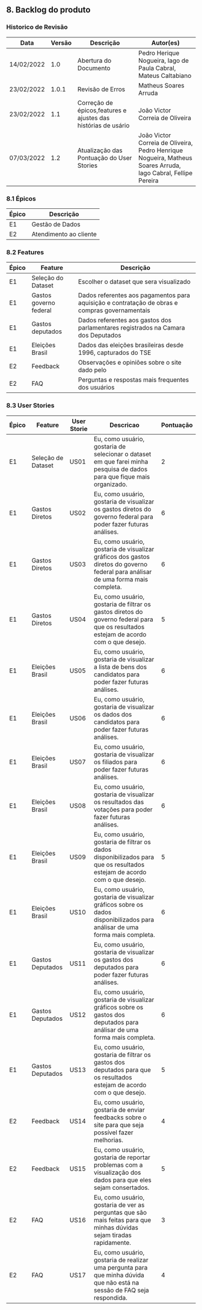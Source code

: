 ## 8. Backlog do produto

### Historico de Revisão

| Data       | Versão | Descrição                                                     | Autor(es)                                                       |
| -          | -      | -                                                             | -                                                               |
| 14/02/2022 | 1.0    | Abertura do Documento                                         | Pedro Herique Nogueira, Iago de Paula Cabral, Mateus Caltabiano |
| 23/02/2022 | 1.0.1  | Revisão de Erros                                              | Matheus Soares Arruda                                           |
| 23/02/2022 | 1.1    | Correção de épicos,features e ajustes das histórias de usário | João Victor Correia de Oliveira                                 |
| 07/03/2022 | 1.2    | Atualização das Pontuação do User Stories | João Victor Correia de Oliveira, Pedro Henrique Nogueira, Matheus Soares Arruda, Iago Cabral, Fellipe Pereira|

### 8.1 Épicos

| Épico | Descrição              |
| ----- | ---------------------- |
| E1    | Gestão de Dados        |
| E2    | Atendimento ao cliente |

### 8.2 Features

| Épico | Feature                | Descrição                                                                                      |
| ----- | ---------------------- | ---------------------------------------------------------------------------------------------- |
| E1    | Seleção do Dataset     | Escolher o dataset que sera visualizado                                                        |
| E1    | Gastos governo federal | Dados referentes aos pagamentos para aquisição e contratação de obras e compras governamentais |
| E1    | Gastos deputados       | Dados referentes aos gastos dos parlamentares registrados na Camara dos Deputados              |
| E1    | Eleições Brasil        | Dados das eleições brasileiras desde 1996, capturados do TSE                                   |
| E2    | Feedback               | Observações e opiniões sobre o site dado pelo                                                  |
| E2    | FAQ                    | Perguntas e respostas mais frequentes dos usuários                                             |

### 8.3 User Stories

| Épico | Feature            | User Storie | Descricao                                                                                                                             | Pontuação |
| ----- | ------------------ | ----------- | ------------------------------------------------------------------------------------------------------------------------------------- | --------- |
| E1    | Seleção de Dataset | US01        | Eu, como usuário, gostaria de selecionar o dataset em que farei minha pesquisa de dados para que fique mais organizado.              | 2        |
| E1    | Gastos Diretos     | US02        | Eu, como usuário, gostaria de visualizar os gastos diretos do governo federal para poder fazer futuras análises.                      | 6       |
| E1    | Gastos Diretos     | US03        | Eu, como usuário, gostaria de visualizar gráficos dos gastos diretos do governo federal para análisar de uma forma mais completa.    | 6        |
| E1    | Gastos Diretos     | US04        | Eu, como usuário, gostaria de filtrar os gastos diretos do governo federal para que os resultados estejam de acordo com o que desejo. | 5       |
| E1    | Eleições Brasil    | US05        | Eu, como usuário, gostaria de visualizar a lista de bens dos candidatos para poder fazer futuras análises.                            | 6        |
| E1    | Eleições Brasil    | US06        | Eu, como usuário, gostaria de visualizar os dados dos candidatos para poder fazer futuras análises.                                   | 6       |
| E1    | Eleições Brasil    | US07        | Eu, como usuário, gostaria de visualizar os filiados para poder fazer futuras análises.                                               | 6        |
| E1    | Eleições Brasil    | US08        | Eu, como usuário, gostaria de visualizar os resultados das votações para poder fazer futuras análises.                                | 6       |
| E1    | Eleições Brasil    | US09        | Eu, como usuário, gostaria de filtrar os dados disponibilizados para que os resultados estejam de acordo com o que desejo.            | 5        |
| E1    | Eleições Brasil    | US10        | Eu, como usuário, gostaria de visualizar gráficos sobre os dados disponibilizados para análisar de uma forma mais completa.           | 6        |
| E1    | Gastos Deputados   | US11        | Eu, como usuário, gostaria de visualizar os gastos dos deputados para poder fazer futuras análises.                                   | 6        |
| E1    | Gastos Deputados   | US12        | Eu, como usuário, gostaria de visualizar gráficos sobre os gastos dos deputados para análisar de uma forma mais completa.             | 6       |
| E1    | Gastos Deputados   | US13        | Eu, como usuário, gostaria de filtrar os gastos dos deputados para que os resultados estejam de acordo com o que desejo.              | 5        |
| E2    | Feedback           | US14        | Eu, como usuário, gostaria de enviar feedbacks sobre o site para que seja possível fazer melhorias.                                  | 4        |
| E2    | Feedback           | US15        | Eu, como usuário, gostaria de reportar problemas com a visualização dos dados para que eles sejam consertados.                        | 5        |
| E2    | FAQ                | US16        | Eu, como usuário, gostaria de ver as perguntas que são mais feitas para que minhas dúvidas sejam tiradas rapidamente.                 | 3        |
| E2    | FAQ                | US17        | Eu, como usuário, gostaria de realizar uma pergunta para que minha dúvida que não está na sessão de FAQ seja respondida.              | 4       |
